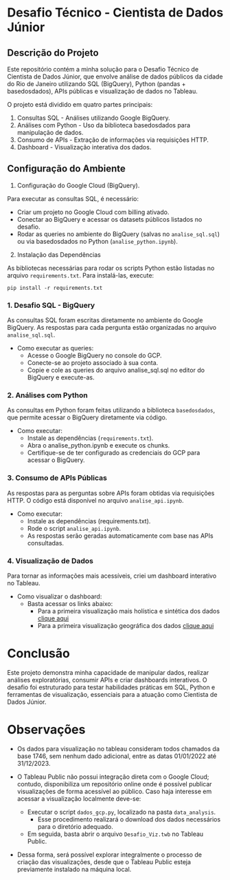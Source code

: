 # Desafio Técnico - Cientista de Dados Júnior

## Descrição do Projeto
Este repositório contém a minha solução para o Desafio Técnico de Cientista de Dados Júnior, que envolve análise de dados públicos da cidade do Rio de Janeiro utilizando SQL (BigQuery), Python (pandas + basedosdados), APIs públicas e visualização de dados no Tableau.

O projeto está dividido em quatro partes principais:

1. Consultas SQL - Análises utilizando Google BigQuery.
2. Análises com Python - Uso da biblioteca basedosdados para manipulação de dados.
3. Consumo de APIs - Extração de informações via requisições HTTP.
4. Dashboard - Visualização interativa dos dados.

## Configuração do Ambiente

1. Configuração do Google Cloud (BigQuery).

Para executar as consultas SQL, é necessário:

* Criar um projeto no Google Cloud com billing ativado.
* Conectar ao BigQuery e acessar os datasets públicos listados no desafio.
* Rodar as queries no ambiente do BigQuery (salvas no `analise_sql.sql`) ou via basedosdados no Python (`analise_python.ipynb`).

2. Instalação das Dependências

As bibliotecas necessárias para rodar os scripts Python estão listadas no arquivo `requirements.txt`. Para instalá-las, execute:

```
pip install -r requirements.txt
```

### 1. Desafio SQL - BigQuery
As consultas SQL foram escritas diretamente no ambiente do Google BigQuery. As respostas para cada pergunta estão organizadas no arquivo `analise_sql.sql`.

- Como executar as queries:
    - Acesse o Google BigQuery no console do GCP.
    - Conecte-se ao projeto associado à sua conta.
    - Copie e cole as queries do arquivo analise_sql.sql no editor do BigQuery e execute-as.

### 2. Análises com Python
As consultas em Python foram feitas utilizando a biblioteca `basedosdados`, que permite acessar o BigQuery diretamente via código.

- Como executar:
    - Instale as dependências (`requirements.txt`).
    - Abra o analise_python.ipynb e execute os chunks.
    - Certifique-se de ter configurado as credenciais do GCP para acessar o BigQuery.

### 3. Consumo de APIs Públicas
As respostas para as perguntas sobre APIs foram obtidas via requisições HTTP. O código está disponível no arquivo `analise_api.ipynb`.

- Como executar:
    - Instale as dependências (requirements.txt).
    - Rode o script `analise_api.ipynb`.
    - As respostas serão geradas automaticamente com base nas APIs consultadas.

### 4. Visualização de Dados
Para tornar as informações mais acessíveis, criei um dashboard interativo no Tableau.

- Como visualizar o dashboard:
    - Basta acessar os links abaixo:
        - Para a primeira visualização mais holística e sintética dos dados [clique aqui](https://public.tableau.com/app/profile/matheus.santos4843/viz/Desafio_Viz_Qtd/Histria1?publish=yes)
        - Para a primeira visualização geográfica dos dados [clique aqui](https://public.tableau.com/app/profile/matheus.santos4843/viz/Desafio_Viz_Maps/Histria2?publish=yes)


# Conclusão
Este projeto demonstra minha capacidade de manipular dados, realizar análises exploratórias, consumir APIs e criar dashboards interativos. O desafio foi estruturado para testar habilidades práticas em SQL, Python e ferramentas de visualização, essenciais para a atuação como Cientista de Dados Júnior.

# Observações

- Os dados para visualização no tableau consideram todos chamados da base 1746, sem nenhum dado adicional, entre as datas 01/01/2022 até 31/12/2023.

- O Tableau Public não possui integração direta com o Google Cloud; contudo, disponibiliza um repositório online onde é possível publicar visualizações de forma acessível ao público. Caso haja interesse em acessar a visualização localmente deve-se:
    - Executar o script `dados_gcp.py`, localizado na pasta `data_analysis`. 
        - Esse procedimento realizará o download dos dados necessários para o diretório adequado. 
    - Em seguida, basta abrir o arquivo `Desafio_Viz.twb` no Tableau Public. 
- Dessa forma, será possível explorar integralmente o processo de criação das visualizações, desde que o Tableau Public esteja previamente instalado na máquina local.